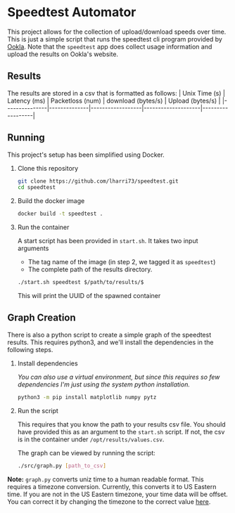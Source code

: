 # Speedtest Automator
This project allows for the collection of upload/download speeds over time. 
This is just a simple script that runs the speedtest cli program provided
by [Ookla](https://www.speedtest.net/apps/cli). Note that the `speedtest` app 
does collect usage information and upload the results on Ookla's website. 

## Results
The results are stored in a csv that is formatted as follows:
| Unix Time (s) | Latency (ms) | Packetloss (num) | download (bytes/s) | Upload (bytes/s) |
|---------------|--------------|------------------|--------------------|------------------|

## Running
This project's setup has been simplified using Docker. 
1. Clone this repository
	```bash
	git clone https://github.com/lharri73/speedtest.git
	cd speedtest
	```

1. Build the docker image
	```bash
	docker build -t speedtest .
	```

1. Run the container
	
	A start script has been provided in `start.sh`. It takes two input arguments
	- The tag name of the image (in step 2, we tagged it as `speedtest`)
	- The complete path of the results directory.
	```bash
	./start.sh speedtest $/path/to/results/$
	```
	This will print the UUID of the spawned container


## Graph Creation
There is also a python script to create a simple graph of the speedtest results. 
This requires python3, and we'll install the dependencies in the following steps.

1. Install dependencies

	*You can also use a virtual environment, but since this requires so few dependencies
	I'm just using the system python installation.*
	```bash
	python3 -m pip install matplotlib numpy pytz
	```
1. Run the script

	This requires that you know the path to your results csv file. 
	You should have provided this as an argument to the `start.sh` script.
	If not, the csv is in the container under `/opt/results/values.csv`.
	
	The graph can be viewed by running the script:
	```bash
	./src/graph.py [path_to_csv]
	```
	
**Note:** `graph.py` converts uniz time to a human readable format. This requires a timezone
conversion. Currently, this converts it to US Eastern time. If you are not in the US Eastern
timezone, your time data will be offset. You can correct it by changing the timezone to the
correct value [here](https://github.com/lharri73/speedtest/blob/495926325df242f502b95856233a3867c7b6c68c/src/graph.py#L23).
